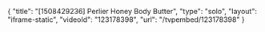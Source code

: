 {
    "title": "[1508429236] Perlier Honey Body Butter",
    "type": "solo",
    "layout": "iframe-static",
    "videoId": "123178398",
    "url": "\/tvpembed\/123178398"
}